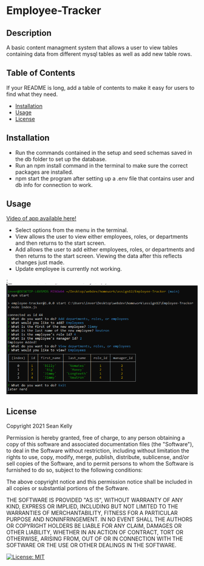 # Employee-Tracker

## Description

A basic content managment system that allows a user to view tables containing data from different mysql tables as well as add new table rows.

## Table of Contents
If your README is long, add a table of contents to make it easy for users to find what they need.
- [Installation](#installation)
- [Usage](#usage)
- [License](#license)

## Installation

- Run the commands contained in the setup and seed schemas saved in the db folder to set up the database.
- Run an npm install command in the terminal to make sure the correct packages are installed.
- npm start the program after setting up a .env file that contains user and db info for connection to work.

## Usage

[Video of app available here!](https://www.youtube.com/watch?v=r6sl-KKrFVg)

- Select options from the menu in the terminal.
- View allows the user to view either employees, roles, or departments and then returns to the start screen.
- Add allows the user to add either employees, roles, or departments and then returns to the start screen. Viewing the data after this reflects changes just made.
- Update employee is currently not working.

:    
![screenshot of app](assets/screenshot.png)

## License

Copyright 2021 Sean Kelly

Permission is hereby granted, free of charge, to any person obtaining a copy of this software and associated documentation files (the "Software"), to deal in the Software without restriction, including without limitation the rights to use, copy, modify, merge, publish, distribute, sublicense, and/or sell copies of the Software, and to permit persons to whom the Software is furnished to do so, subject to the following conditions:

The above copyright notice and this permission notice shall be included in all copies or substantial portions of the Software.

THE SOFTWARE IS PROVIDED "AS IS", WITHOUT WARRANTY OF ANY KIND, EXPRESS OR IMPLIED, INCLUDING BUT NOT LIMITED TO THE WARRANTIES OF MERCHANTABILITY, FITNESS FOR A PARTICULAR PURPOSE AND NONINFRINGEMENT. IN NO EVENT SHALL THE AUTHORS OR COPYRIGHT HOLDERS BE LIABLE FOR ANY CLAIM, DAMAGES OR OTHER LIABILITY, WHETHER IN AN ACTION OF CONTRACT, TORT OR OTHERWISE, ARISING FROM, OUT OF OR IN CONNECTION WITH THE SOFTWARE OR THE USE OR OTHER DEALINGS IN THE SOFTWARE.

[![License: MIT](https://img.shields.io/badge/License-MIT-yellow.svg)](https://opensource.org/licenses/MIT)